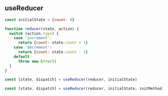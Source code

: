 ## useReducer

```javascript
const initialState = {count: 0}

function reducer(state, action) {
  switch (action.type) {
    case 'increment':
      return {count: state.count + 1}
    case 'decrement':
      return {count: state.count - 1}
    default:
      throw new Error()
  }
}

const [state, dispatch] = useReducer(reducer, initialState)
```

```javascript title="惰性初始化state：调用initMethod(initialState) 返回初始化数据"
const [state, dispatch] = useReducer(reducer, initialState, initMethod)
```

